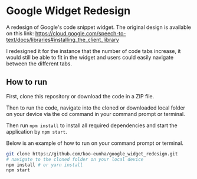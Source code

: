 # Google Widget Redesign
A redesign of Google's code snippet widget. The original design is available on this link: https://cloud.google.com/speech-to-text/docs/libraries#installing_the_client_library

I redesigned it for the instance that the number of code tabs increase, it would still be able to fit in the widget and users could easily navigate between the different tabs.

## How to run
First, clone this repository or download the code in a ZIP file.

Then to run the code, navigate into the cloned or downloaded local folder on your device via the cd command in your command prompt or terminal.

Then run ```npm install``` to install all required dependencies and start the application by ```npm start```.

Below is an example of how to run on your command prompt or terminal.

```bash
git clone https://github.com/koo-eunha/google_widget_redesign.git
# navigate to the cloned folder on your local device
npm install # or yarn install
npm start  
```
